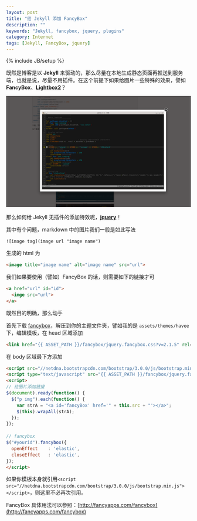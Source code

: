 ```yaml
---
layout: post
title: "给 Jekyll 添加 FancyBox"
description: ""
keywords: "Jekyll, fancybox, jquery, plugins"
category: Internet 
tags: [Jekyll, FancyBox, jquery]
---
```

{% include JB/setup %}

既然是博客是以 **Jekyll** 来驱动的，那么尽量在本地生成静态页面再推送到服务端，也就是说，尽量不用插件。在这个前提下如果给图片一些特殊的效果，譬如 **FancyBox**、[**Lightbox2**][1]？

![FancyBox](/assets/images/2013/10/fancybox.png "FancyBox")

那么如何给 Jekyll 无插件的添加特效呢，[**jquery**][2]！

<!-- more -->
其中有个问题，markdown 中的图片我们一般是如此写法

```
![image tag](image url "image name")
```

生成的 html 为

```html
<image title="image name" alt="image name" src="url">
```

我们如果要使用（譬如）FancyBox 的话，则需要如下的链接才可

```html
<a href="url" id="id">
  <imge src="url">
</a>
```

既然目的明确，那么动手

首先下载 [fancybox][3]，解压到你的主题文件夹，譬如我的是 `assets/themes/havee` 下，编辑模板，在 head 区域添加

```html
<link href="{{ ASSET_PATH }}/fancybox/jquery.fancybox.css?v=2.1.5" rel="stylesheet" media="all" />
```

在 body 区域最下方添加

```html
<script src="//netdna.bootstrapcdn.com/bootstrap/3.0.0/js/bootstrap.min.js"></script>
<script type="text/javascript" src="{{ ASSET_PATH }}/fancybox/jquery.fancybox.pack.js?v=2.1.5"></script>
<script>
// 给图片添加链接
$(document).ready(function() {
  $("p img").each(function() {
    var strA = "<a id='fancyBox' href='" + this.src + "'></a>";
    $(this).wrapAll(strA);
  });
});

// fancybox
$("#yourid").fancybox({
  openEffect	: 'elastic',
  closeEffect	: 'elastic',
});
</script>
```

如果你模板本身就引用`<script src="//netdna.bootstrapcdn.com/bootstrap/3.0.0/js/bootstrap.min.js"></script>`，则这里不必再次引用。

FancyBox 具体用法可以参照：[http://fancyapps.com/fancybox](http://fancyapps.com/fancybox)

[1]: http://lokeshdhakar.com/projects/lightbox2/
[2]: http://jquery.com/
[3]: https://github.com/fancyapps/fancyBox/zipball/v2.1.5
